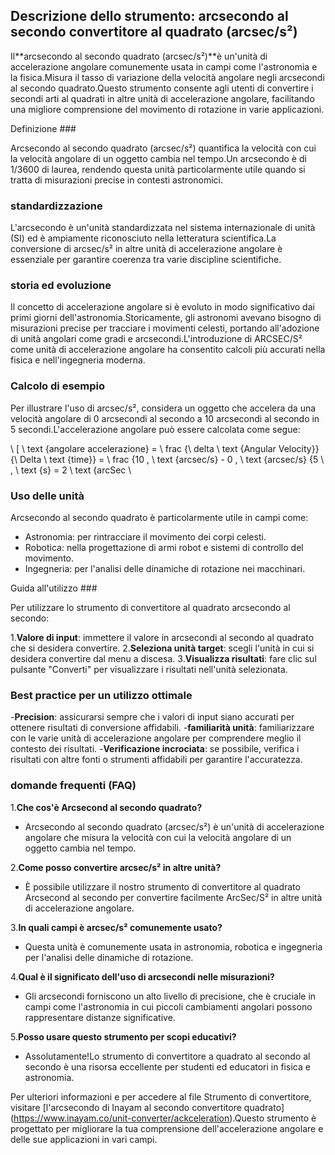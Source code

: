 ## Descrizione dello strumento: arcsecondo al secondo convertitore al quadrato (arcsec/s²)

Il**arcsecondo al secondo quadrato (arcsec/s²)**è un'unità di accelerazione angolare comunemente usata in campi come l'astronomia e la fisica.Misura il tasso di variazione della velocità angolare negli arcsecondi al secondo quadrato.Questo strumento consente agli utenti di convertire i secondi arti al quadrati in altre unità di accelerazione angolare, facilitando una migliore comprensione del movimento di rotazione in varie applicazioni.

Definizione ###

Arcsecondo al secondo quadrato (arcsec/s²) quantifica la velocità con cui la velocità angolare di un oggetto cambia nel tempo.Un arcsecondo è di 1/3600 di laurea, rendendo questa unità particolarmente utile quando si tratta di misurazioni precise in contesti astronomici.

### standardizzazione

L'arcsecondo è un'unità standardizzata nel sistema internazionale di unità (SI) ed è ampiamente riconosciuto nella letteratura scientifica.La conversione di arcsec/s² in altre unità di accelerazione angolare è essenziale per garantire coerenza tra varie discipline scientifiche.

### storia ed evoluzione

Il concetto di accelerazione angolare si è evoluto in modo significativo dai primi giorni dell'astronomia.Storicamente, gli astronomi avevano bisogno di misurazioni precise per tracciare i movimenti celesti, portando all'adozione di unità angolari come gradi e arcsecondi.L'introduzione di ARCSEC/S² come unità di accelerazione angolare ha consentito calcoli più accurati nella fisica e nell'ingegneria moderna.

### Calcolo di esempio

Per illustrare l'uso di arcsec/s², considera un oggetto che accelera da una velocità angolare di 0 arcsecondi al secondo a 10 arcsecondi al secondo in 5 secondi.L'accelerazione angolare può essere calcolata come segue:

\ [
\ text {angolare accelerazione} = \ frac {\ delta \ text {Angular Velocity}} {\ Delta \ text {time}} = \ frac {10 \, \ text {arcsec/s} - 0 \, \ text {arcsec/s} {5 \ \, \ text {s} = 2 \ text {arcSec
\

### Uso delle unità

Arcsecondo al secondo quadrato è particolarmente utile in campi come:

- Astronomia: per rintracciare il movimento dei corpi celesti.
- Robotica: nella progettazione di armi robot e sistemi di controllo del movimento.
- Ingegneria: per l'analisi delle dinamiche di rotazione nei macchinari.

Guida all'utilizzo ###

Per utilizzare lo strumento di convertitore al quadrato arcsecondo al secondo:

1.**Valore di input**: immettere il valore in arcsecondi al secondo al quadrato che si desidera convertire.
2.**Seleziona unità target**: scegli l'unità in cui si desidera convertire dal menu a discesa.
3.**Visualizza risultati**: fare clic sul pulsante "Converti" per visualizzare i risultati nell'unità selezionata.

### Best practice per un utilizzo ottimale

-**Precision**: assicurarsi sempre che i valori di input siano accurati per ottenere risultati di conversione affidabili.
-**familiarità unità**: familiarizzare con le varie unità di accelerazione angolare per comprendere meglio il contesto dei risultati.
-**Verificazione incrociata**: se possibile, verifica i risultati con altre fonti o strumenti affidabili per garantire l'accuratezza.

### domande frequenti (FAQ)

1.**Che cos'è Arcsecond al secondo quadrato?**
- Arcsecondo al secondo quadrato (arcsec/s²) è un'unità di accelerazione angolare che misura la velocità con cui la velocità angolare di un oggetto cambia nel tempo.

2.**Come posso convertire arcsec/s² in altre unità?**
- È possibile utilizzare il nostro strumento di convertitore al quadrato Arcsecond al secondo per convertire facilmente ArcSec/S² in altre unità di accelerazione angolare.

3.**In quali campi è arcsec/s² comunemente usato?**
- Questa unità è comunemente usata in astronomia, robotica e ingegneria per l'analisi delle dinamiche di rotazione.

4.**Qual è il significato dell'uso di arcsecondi nelle misurazioni?**
- Gli arcsecondi forniscono un alto livello di precisione, che è cruciale in campi come l'astronomia in cui piccoli cambiamenti angolari possono rappresentare distanze significative.

5.**Posso usare questo strumento per scopi educativi?**
- Assolutamente!Lo strumento di convertitore a quadrato al secondo al secondo è una risorsa eccellente per studenti ed educatori in fisica e astronomia.

Per ulteriori informazioni e per accedere al file Strumento di convertitore, visitare [l'arcsecondo di Inayam al secondo convertitore quadrato] (https://www.inayam.co/unit-converter/ackceleration).Questo strumento è progettato per migliorare la tua comprensione dell'accelerazione angolare e delle sue applicazioni in vari campi.